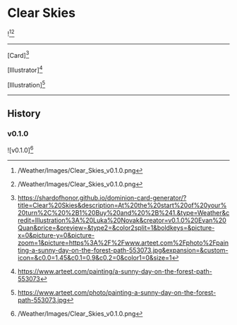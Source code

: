 # Clear Skies

![^v0.1.0][^v0.1.0]

---

[Card][^Card]

[Illustrator][^Illustrator]

[Illustration][^Illustration]

---

## History

### v0.1.0

![v0.1.0][^v0.1.0]

[^v0.1.0]: /Weather/Images/Clear_Skies_v0.1.0.png
[^Card]: https://shardofhonor.github.io/dominion-card-generator/?title=Clear%20Skies&description=At%20the%20start%20of%20your%20turn%2C%20%2B1%20Buy%20and%20%2B%241.&type=Weather&credit=Illustration%3A%20Luka%20Novak&creator=v0.1.0%20Evan%20Quan&price=&preview=&type2=&color2split=1&boldkeys=&picture-x=0&picture-y=0&picture-zoom=1&picture=https%3A%2F%2Fwww.arteet.com%2Fphoto%2Fpainting-a-sunny-day-on-the-forest-path-553073.jpg&expansion=&custom-icon=&c0.0=1.45&c0.1=0.9&c0.2=0&color1=0&size=1
[^Illustrator]: https://www.arteet.com/painting/a-sunny-day-on-the-forest-path-553073
[^Illustration]: https://www.arteet.com/photo/painting-a-sunny-day-on-the-forest-path-553073.jpg
